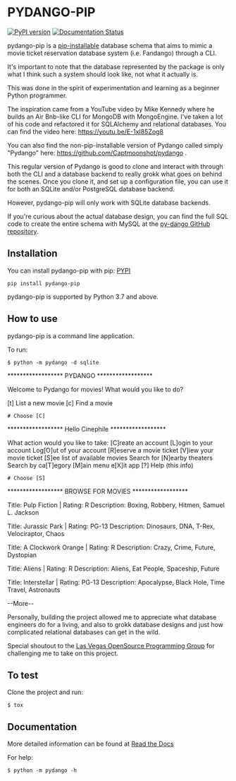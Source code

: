 # PYDANGO-PIP

[![PyPI version](https://badge.fury.io/py/pydango-pip.svg)](https://badge.fury.io/py/pydango-pip) [![Documentation Status](https://readthedocs.org/projects/pydango-pip/badge/?version=latest)](https://pydango-pip.readthedocs.io/en/latest/?badge=latest)

pydango-pip is a [pip-installable](https://pypi.org/project/pydango-pip/) database schema that aims to mimic a movie ticket reservation database system (i.e. Fandango) through a CLI.

It's important to note that the database represented by the package is only what I think such a system should look like, not what it actually is.

This was done in the spirit of experimentation and learning as a beginner Python programmer.

The inspiration came from a YouTube video by Mike Kennedy where he builds an Air Bnb-like CLI for MongoDB with MongoEngine. I've taken a lot of his code and refactored it for SQLAlchemy and relational databases.  You can find the video here: https://youtu.be/E-1xI85Zog8

You can also find the non-pip-installable version of Pydango called simply "Pydango" here: https://github.com/Captmoonshot/pydango .  

This regular version of Pydango is good to clone and interact with through both the CLI and a database backend to really grokk what goes on behind the scenes.  Once you clone it, and set up a configuration file, you can use it for both an SQLite and/or PostgreSQL database backend.

However, pydango-pip will only work with SQLite database backends.

If you're curious about the actual database design, you can find the full SQL code to create the entire schema with MySQL at the [py-dango GitHub repository](https://github.com/Captmoonshot/py-dango).

## Installation

You can install pydango-pip with pip: [PYPI](https://pypi.org/project/pydango-pip/)

    pip install pydango-pip

pydango-pip is supported by Python 3.7 and above.

## How to use

pydango-pip is a command line application. 

To run:

```$ python -m pydango -d sqlite```

****************** PYDANGO ******************

Welcome to Pydango for movies!
What would you like to do?

[t] List a new movie
[c] Find a movie

`# Choose [C]`

****************** Hello Cinephile ******************

What action would you like to take:
[C]reate an account
[L]ogin to your account
Log[O]ut of your account
[R]eserve a movie ticket
[V]iew your movie ticket
[S]ee list of available movies
Search for [N]earby theaters
Search by ca[T]egory
[M]ain menu
e[X]it app
[?] Help (this info)

`# Choose [S]`

****************** BROWSE FOR MOVIES ******************


Title: Pulp Fiction | Rating: R
            Description: Boxing, Robbery, Hitmen, Samuel L. Jackson

Title: Jurassic Park | Rating: PG-13
            Description: Dinosaurs, DNA, T-Rex, Velociraptor, Chaos

Title: A Clockwork Orange | Rating: R
            Description: Crazy, Crime, Future, Dystopian

Title: Aliens | Rating: R
            Description: Aliens, Eat People, Spaceship, Future

Title: Interstellar | Rating: PG-13
            Description: Apocalypse, Black Hole, Time Travel, Astronauts

--More--<ENTER>

Personally, building the project allowed me to appreciate what database engineers do for a living, and also to grokk database designs and just how complicated relational databases can get in the wild.

Special shoutout to the [Las Vegas OpenSource Programming Group](https://github.com/OpenSource-Programming/sqlforbeginners) for challenging me to take on this project.

## To test 

Clone the project and run:

`$ tox`

## Documentation

More detailed information can be found at [Read the Docs](https://pydango-pip.readthedocs.io/en/latest/index.html)


For help:

`$ python -m pydango -h`

